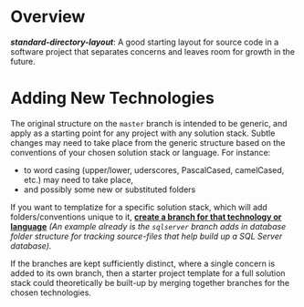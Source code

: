 # Overview
_**standard-directory-layout**_: A good starting layout for source code in a software project that separates concerns and leaves room for growth in the future.

# Adding New Technologies
The original structure on the `master` branch is intended to be generic, and apply as a starting point for any project with any solution stack. Subtle changes may need to take place from the generic structure based on the conventions of your chosen solution stack or language. For instance:
* to word casing (upper/lower, uderscores, PascalCased, camelCased, etc.) may need to take place, 
* and possibly some new or substituted folders

If you want to templatize for a specific solution stack, which will add folders/conventions unique to it, **<u>create a branch for that technology or language</u>** *(An example already is the `sqlserver` branch adds in database folder structure for tracking source-files that help build up a SQL Server database).*

If the branches are kept sufficiently distinct, where a single concern is added to its own branch, then a starter project template for a full solution stack could theoretically be built-up by merging together branches for the chosen technologies.
